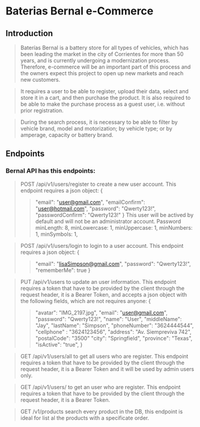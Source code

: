 # Baterias Bernal e-Commerce

## Introduction

> Baterías Bernal is a battery store for all types of vehicles, which has been leading the market in the city of Corrientes for more than 50 years, and is currently undergoing a modernization process. Therefore, e-commerce will be an important part of this process and the owners expect this project to open up new markets and reach new customers.

> It requires a user to be able to register, upload their data, select and store it in a cart, and then purchase the product. It is also required to be able to make the purchase process as a guest user, i.e. without prior registration.

> During the search process, it is necessary to be able to filter by vehicle brand, model and motorization; by vehicle type; or by amperage, capacity or battery brand.

## Endpoints

### Bernal API has this endpoints:

> POST /api/v1/users/register to create a new user account. This endpoint requires a json object: {
>
> > "email": "user@gmail.com",
> > "emailConfirm": "user@hotmail.com",
> > "password": "Qwerty123!",
> > "passwordConfirm": "Qwerty123!"
> > }
> > This user will be actived by default and will not be an administrator account.
> > Password minLength: 8, minLowercase: 1, minUppercase: 1, minNumbers: 1, minSymbols: 1,

> POST /api/v1/users/login to login to a user account. This endpoint requires a json object: {
>
> > "email": "lisaSimpson@gmail.com",
> > "password": "Qwerty123!",
> > "rememberMe": true
> > }

> PUT /api/v1/users to update an user information. This endpoint requires a token that have to be provided by the client through the request header, it is a Bearer Token, and accepts a json object with the following fields, which are not requires anyone: {
>
> > "avatar": "IMG_2197.jpg",
> > "email": "user@gmail.com",
> > "password": "Qwerty123!",
> > "name": "User",
> > "middleName": "Jay",
> > "lastName": "Simpson",
> > "phoneNumber": "3624444544",
> > "cellphone" : "3624123456",
> > "address": "Av. Siempreviva 742",
> > "postalCode": "3500"
> > "city": "Springfield",
> > "province": "Texas",
> > "isActive": "true",
> > }

> GET /api/v1/users/all to get all users who are register. This endpoint requires a token that have to be provided by the client through the request header, it is a Bearer Token and it will be used by admin users only.

> GET /api/v1/users/ to get an user who are register. This endpoint requires a token that have to be provided by the client through the request header, it is a Bearer Token.

> GET /v1/products search every product in the DB, this endpoint is ideal for list al the products with a specificate order.
